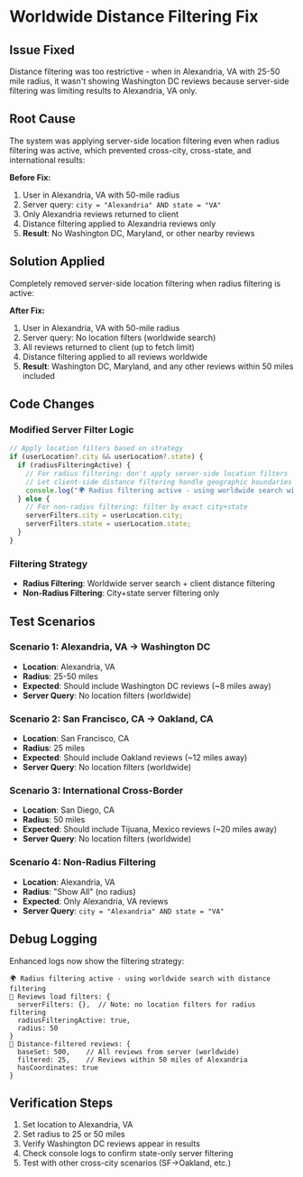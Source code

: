 # Worldwide Distance Filtering Fix

## Issue Fixed
Distance filtering was too restrictive - when in Alexandria, VA with 25-50 mile radius, it wasn't showing Washington DC reviews because server-side filtering was limiting results to Alexandria, VA only.

## Root Cause
The system was applying server-side location filtering even when radius filtering was active, which prevented cross-city, cross-state, and international results:

**Before Fix:**
1. User in Alexandria, VA with 50-mile radius
2. Server query: `city = "Alexandria" AND state = "VA"`
3. Only Alexandria reviews returned to client
4. Distance filtering applied to Alexandria reviews only
5. **Result**: No Washington DC, Maryland, or other nearby reviews

## Solution Applied
Completely removed server-side location filtering when radius filtering is active:

**After Fix:**
1. User in Alexandria, VA with 50-mile radius
2. Server query: No location filters (worldwide search)
3. All reviews returned to client (up to fetch limit)
4. Distance filtering applied to all reviews worldwide
5. **Result**: Washington DC, Maryland, and any other reviews within 50 miles included

## Code Changes

### Modified Server Filter Logic
```typescript
// Apply location filters based on strategy
if (userLocation?.city && userLocation?.state) {
  if (radiusFilteringActive) {
    // For radius filtering: don't apply server-side location filters
    // Let client-side distance filtering handle geographic boundaries worldwide
    console.log("🌍 Radius filtering active - using worldwide search with distance filtering");
  } else {
    // For non-radius filtering: filter by exact city+state
    serverFilters.city = userLocation.city;
    serverFilters.state = userLocation.state;
  }
}
```

### Filtering Strategy
- **Radius Filtering**: Worldwide server search + client distance filtering
- **Non-Radius Filtering**: City+state server filtering only

## Test Scenarios

### Scenario 1: Alexandria, VA → Washington DC
- **Location**: Alexandria, VA
- **Radius**: 25-50 miles
- **Expected**: Should include Washington DC reviews (~8 miles away)
- **Server Query**: No location filters (worldwide)

### Scenario 2: San Francisco, CA → Oakland, CA
- **Location**: San Francisco, CA
- **Radius**: 25 miles
- **Expected**: Should include Oakland reviews (~12 miles away)
- **Server Query**: No location filters (worldwide)

### Scenario 3: International Cross-Border
- **Location**: San Diego, CA
- **Radius**: 50 miles
- **Expected**: Should include Tijuana, Mexico reviews (~20 miles away)
- **Server Query**: No location filters (worldwide)

### Scenario 4: Non-Radius Filtering
- **Location**: Alexandria, VA
- **Radius**: "Show All" (no radius)
- **Expected**: Only Alexandria, VA reviews
- **Server Query**: `city = "Alexandria" AND state = "VA"`

## Debug Logging
Enhanced logs now show the filtering strategy:
```
🌍 Radius filtering active - using worldwide search with distance filtering
🧭 Reviews load filters: {
  serverFilters: {},  // Note: no location filters for radius filtering
  radiusFilteringActive: true,
  radius: 50
}
📏 Distance-filtered reviews: {
  baseSet: 500,    // All reviews from server (worldwide)
  filtered: 25,    // Reviews within 50 miles of Alexandria
  hasCoordinates: true
}
```

## Verification Steps
1. Set location to Alexandria, VA
2. Set radius to 25 or 50 miles
3. Verify Washington DC reviews appear in results
4. Check console logs to confirm state-only server filtering
5. Test with other cross-city scenarios (SF→Oakland, etc.)
